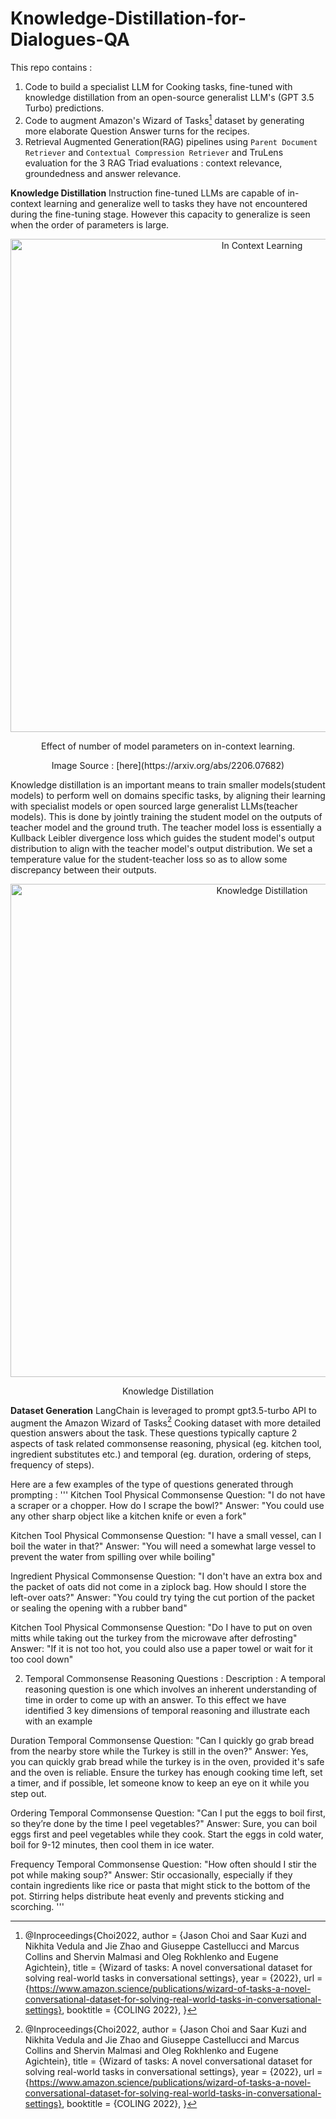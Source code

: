 # Knowledge-Distillation-for-Dialogues-QA

This repo contains :
1. Code to build a specialist LLM for Cooking tasks, fine-tuned with knowledge distillation from an open-source generalist LLM's (GPT 3.5 Turbo) predictions.
2. Code to augment Amazon's Wizard of Tasks[^1] dataset by generating more elaborate Question Answer turns for the recipes.
3. Retrieval Augmented Generation(RAG) pipelines using `Parent Document Retriever` and `Contextual Compression Retriever` and TruLens evaluation for the 3 RAG Triad evaluations : context relevance, groundedness and answer relevance.



**Knowledge Distillation**
Instruction fine-tuned LLMs are capable of in-context learning and generalize well to tasks they have not encountered during the fine-tuning stage. However this capacity to generalize is seen when the order of parameters is large.

<p align="center">
 <img width="789" alt="In Context Learning" src=https://github.com/iwinterknight/Knowledge-Distillation-for-Dialogues-QA/assets/37212007/a501eb92-a098-4516-8b21-6545e4ae2bf3>
 <center> Effect of number of model parameters on in-context learning. </center>
</p>
<center> Image Source : [here](https://arxiv.org/abs/2206.07682) </center>


Knowledge distillation is an important means to train smaller models(student models) to perform well on domains specific tasks, by aligning their learning with specialist models or open sourced large generalist LLMs(teacher models). This is done by jointly training the student model on the outputs of teacher model and the ground truth. The teacher model loss is essentially a Kullback Leibler divergence loss which guides the student model's output distribution to align with the teacher model's output distribution. We set a temperature value for the student-teacher loss so as to allow some discrepancy between their outputs.

<p align="center">
 <img width="789" alt="Knowledge Distillation" src=https://github.com/iwinterknight/Knowledge-Distillation-for-Dialogues-QA/assets/37212007/815e64d4-bbac-4495-b614-f15e3503f7ab> 
 <center> Knowledge Distillation </center>
</p>


**Dataset Generation**
LangChain is leveraged to prompt gpt3.5-turbo API to augment the Amazon Wizard of Tasks[^1] Cooking dataset with more detailed question answers about the task. These questions typically capture 2 aspects of task related commonsense reasoning, physical (eg. kitchen tool, ingredient substitutes etc.) and temporal (eg. duration, ordering of steps, frequency of steps).

Here are a few examples of the type of questions generated through prompting :
'''
Kitchen Tool Physical Commonsense Question: "I do not have a scraper or a chopper. How do I scrape the bowl?"
Answer: "You could use any other sharp object like a kitchen knife or even a fork"

Kitchen Tool Physical Commonsense Question: "I have a small vessel, can I boil the water in that?"
Answer: "You will need a somewhat large vessel to prevent the water from spilling over while boiling"

Ingredient Physical Commonsense Question: "I don't have an extra box and the packet of oats did not come in a ziplock bag. How should I store the left-over oats?"
Answer: "You could try tying the cut portion of the packet or sealing the opening with a rubber band"

Kitchen Tool Physical Commonsense Question: "Do I have to put on oven mitts while taking out the turkey from the microwave after defrosting"
Answer: "If it is not too hot, you could also use a paper towel or wait for it too cool down"


2. Temporal Commonsense Reasoning Questions :
Description : A temporal reasoning question is one which involves an inherent understanding of time in order to come up with an answer. To this effect we have identified 3 key dimensions of temporal reasoning and illustrate each with an example

Duration Temporal Commonsense Question: "Can I quickly go grab bread from the nearby store while the Turkey is still in the oven?"
Answer: Yes, you can quickly grab bread while the turkey is in the oven, provided it's safe and the oven is reliable. Ensure the turkey has enough cooking time left, set a timer, and if possible, let someone know to keep an eye on it while you step out.

Ordering Temporal Commonsense Question: "Can I put the eggs to boil first, so they’re done by the time I peel vegetables?"
Answer: Sure, you can boil eggs first and peel vegetables while they cook. Start the eggs in cold water, boil for 9-12 minutes, then cool them in ice water.

Frequency Temporal Commonsense Question: "How often should I stir the pot while making soup?"
Answer: Stir occasionally, especially if they contain ingredients like rice or pasta that might stick to the bottom of the pot. Stirring helps distribute heat evenly and prevents sticking and scorching.
'''











[^1]: @Inproceedings{Choi2022,
 author = {Jason Choi and Saar Kuzi and Nikhita Vedula and Jie Zhao and Giuseppe Castellucci and Marcus Collins and Shervin Malmasi and Oleg Rokhlenko and Eugene Agichtein},
 title = {Wizard of tasks: A novel conversational dataset for solving real-world tasks in conversational settings},
 year = {2022},
 url = {https://www.amazon.science/publications/wizard-of-tasks-a-novel-conversational-dataset-for-solving-real-world-tasks-in-conversational-settings},
 booktitle = {COLING 2022},
}
